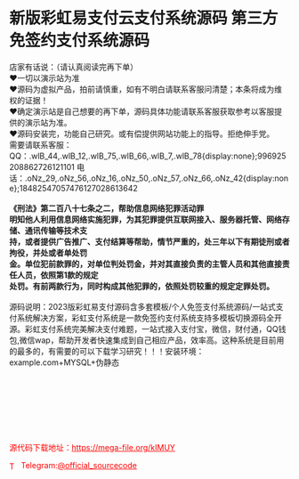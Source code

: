 # 新版彩虹易支付云支付系统源码 第三方免签约支付系统源码

店家有话说：（请认真阅读完再下单）<br>❤一切以演示站为准<br>❤源码为虚拟产品，拍前请慎重，如有不明白请联系客服问清楚；本条将成为维权的证据！<br>❤确定演示站是自己想要的再下单，源码具体功能请联系客服获取参考以客服提供的演示站为准。<br>❤源码安装完，功能自己研究。或有偿提供网站功能上的指导。拒绝伸手党。<br>需要请联系客服： QQ：.wlB_44,.wlB_12,.wlB_75,.wlB_66,.wlB_7,.wlB_78{display:none};996925208862726121101 电话：.oNz_29,.oNz_56,.oNz_16,.oNz_50,.oNz_57,.oNz_66,.oNz_42{display:none};18482547057476127028613642<br>********************************************************************************************************<br>《刑法》第二百八十七条之二，帮助信息网络犯罪活动罪<br>明知他人利用信息网络实施犯罪，为其犯罪提供互联网接入、服务器托管、网络存储、通讯传输等技术支<br>持，或者提供广告推广、支付结算等帮助，情节严重的，处三年以下有期徒刑或者拘役，并处或者单处罚<br>金。单位犯前款罪的，对单位判处罚金，并对其直接负责的主管人员和其他直接责任人员，依照第1款的规定<br>处罚。有前两款行为，同时构成其他犯罪的，依照处罚较重的规定定罪处罚。<br>********************************************************************************************************<br>源码说明：2023版彩虹易支付源码含多套模板/个人免签支付系统源码/一站式支付系统解决方案，彩虹支付系统是一款免签约支付系统支持多模板切换源码全开源。彩虹支付系统完美解决支付难题，一站式接入支付宝，微信，财付通，QQ钱包,微信wap，帮助开发者快速集成到自己相应产品，效率高。这种系统是目前用的最多的，有需要的可以下载学习研究！！！安装环境：example.com+MYSQL+伪静态<br><br><br><br><br><br><br><br>


<p style="color: red;">源代码下载地址：<a href="https://mega-file.org/kIMUY" style="color: red;">https://mega-file.org/kIMUY</a></p><p style="color: red;"><img src="https://cdn-icons-png.flaticon.com/512/2111/2111646.png" alt="Telegram Icon" style="width: 16px; vertical-align: middle; margin-right: 5px;">Telegram:<a href="https://t.me/official_sourcecode" style="color: red;">@official_sourcecode</a></p>